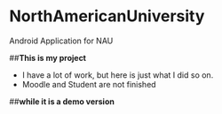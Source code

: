 # NorthAmericanUniversity
Android Application for NAU

##**This is my project**
-  I have a lot of work, but here is just what I did so on.
-  Moodle and Student are not finished

##**while it is a demo version**

